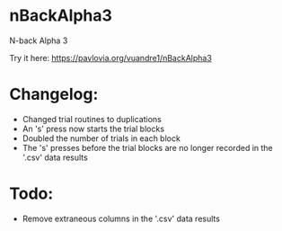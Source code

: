 # nBackAlpha3
N-back Alpha 3

Try it here: https://pavlovia.org/vuandre1/nBackAlpha3

# Changelog:

- Changed trial routines to duplications
- An 's' press now starts the trial blocks
- Doubled the number of trials in each block
- The 's' presses before the trial blocks are no longer recorded in the '.csv' data results

# Todo:

- Remove extraneous columns in the '.csv' data results

